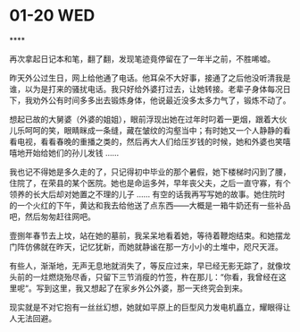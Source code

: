 # 01-20 WED

\*\*\*\*

再次拿起日记本和笔，翻了翻，发现笔迹竟停留在了一年半之前，不胜唏嘘。

昨天外公过生日，网上给他通了电话。他耳朵不大好事，接通了之后他没听清我是谁，以为是打来的骚扰电话。我只好给外婆打过去，让她转接。老辈子身体每况日下，我劝外公有时间多多出去锻炼身体，他说最近没多太多力气了，锻炼不动了。

想起已故的大舅婆（外婆的姐姐），眼前浮现出她在过年时叼着一更烟，跟着大伙儿乐呵呵的笑，眼睛眯成一条缝，藏在皱纹的沟壑当中；有时她又一个人静静的看看电视，看看春晚的重播之类的，然后再大人们给压岁钱的时候，她和外婆也笑嘻嘻地开始给她们的孙儿发钱 …… 

我也记不得她是多久走的了，只记得初中毕业的那个暑假，她下楼梯时闪到了腰，住院了，在荣县的某个医院。她也是命运多舛，早年丧父夫，之后一直守寡，有个领养的长大后却对她置之不理的儿子 …… 有空的话我再写写她的故事。她住院时的一个火红的下午，黄达和我去给他送了点东西——大概是一箱牛奶还有一些补品吧，然后匆匆赶往网吧。

壹捌年春节去上坟，站在她的墓前，我呆呆地看着她，等待着鞭炮结束。和她摆龙门阵仿佛就在昨天，记忆犹新，而她就静谧在那一方小小的土堆中，咫尺天涯。

有些人，渐渐地，无声无息地就消失了，等反应过来，早已经无影无踪了，就像坟头前的一炷燃烧殆尽香，只留下三节消瘦的竹签，杵在那儿：“你看，我曾经在这里呢“。写到这里，我又想起了在家乡外公外婆，那一天终究会到来。

现实就是不对它抱有一丝丝幻想，她就如平原上的巨型风力发电机矗立，耀眼得让人无法回避。





